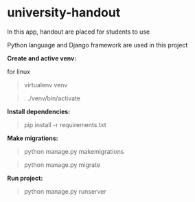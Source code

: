 # university-handout
In this app, handout are placed for students to use

Python language and Django framework are used in this project

**Create and active venv:**

for linux
> virtualenv venv

> . ./venv/bin/activate

**Install dependencies:**

> pip install -r requirements.txt

**Make migrations:**

> python manage.py makemigrations

> python manage.py migrate

**Run project:**
> python manage.py runserver
